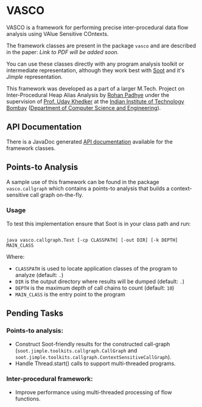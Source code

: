 VASCO
=====

VASCO is a framework for performing precise inter-procedural data flow analysis using VAlue Sensitive COntexts.

The framework classes are present in the package `vasco` and are described in the paper: *Link to PDF will be added soon.*

You can use these classes directly with any program analysis toolkit or intermediate representation, although they work best with [Soot](http://www.sable.mcgill.ca/soot) and it's *Jimple* representation.

This framework was developed as a part of a larger M.Tech. Project on Inter-Procedural Heap Alias Analysis by [Rohan Padhye](http://www.cse.iitb.ac.in/~rohanpadhye) under the supervision of [Prof. Uday Khedker](http://www.cse.iitb.ac.in/~uday) at the [Indian Institute of Technology Bombay](http://www.iitb.ac.in) ([Department of Computer Science and Engineering](http://www.cse.iitb.ac.in)).

## API Documentation ##

There is a JavaDoc generated [API documentation](http://rohanpadhye.github.io/vasco/apidocs) available for the framework classes.

## Points-to Analysis ##

A sample use of this framework can be found in the package `vasco.callgraph` which contains a points-to analysis that builds a context-sensitive call graph on-the-fly.

### Usage ###

To test this implementation ensure that Soot is in your class path and run:

<code>
java vasco.callgraph.Test [-cp CLASSPATH] [-out DIR] [-k DEPTH] MAIN_CLASS
</code>

Where:

- `CLASSPATH` is used to locate application classes of the program to analyze (default: `.`)
- `DIR` is the output directory where results will be dumped (default: `.`)
- `DEPTH` is the maximum depth of call chains to count (default: `10`)
- `MAIN_CLASS` is the entry point to the program

## Pending Tasks ##

### Points-to analysis: ###

- Construct Soot-friendly results for the constructed call-graph (`soot.jimple.toolkits.callgraph.CallGraph` and `soot.jimple.toolkits.callgraph.ContextSensitiveCallGraph`).
- Handle Thread.start() calls to support multi-threaded programs.

### Inter-procedural framework: ###

- Improve performance using multi-threaded processing of flow functions.
